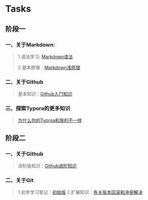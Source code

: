 # Tasks
## 阶段一
### 一、关于Markdown:
> 1.语法学习: [Markdown语法](Markdown.md)
> 
> 2.基本原理：[Markdown浅原理](Markdown2.md)
### 二、关于Github
> 基本知识：[Github入门知识](Github.md)
### 三、探索Typora的更多知识
> [为什么你的Typroa和我的不一样](Typora.md)
## 阶段二
### 一、关于Github
> 进阶版知识：[Github进阶知识](Github2.md)
### 二、关于Git
> 1.初步学习笔记：[初始版](Git.md)
> 2.扩展知识：[有关版本回滚和冲突解决](Git2.md)
